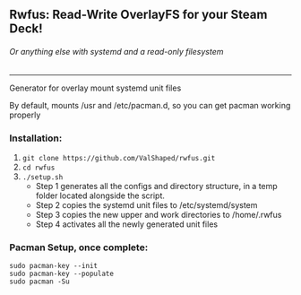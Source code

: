 ## Rwfus: Read-Write OverlayFS for your Steam Deck!
###### Or anything else with systemd and a read-only filesystem
---

Generator for overlay mount systemd unit files

By default, mounts /usr and /etc/pacman.d, so you can get pacman working properly

### Installation:

1. `git clone https://github.com/ValShaped/rwfus.git`
2. `cd rwfus`
3. `./setup.sh`
    - Step 1 generates all the configs and directory structure, in a temp folder located alongside the script.
    - Step 2 copies the systemd unit files to /etc/systemd/system
    - Step 3 copies the new upper and work directories to /home/.rwfus
    - Step 4 activates all the newly generated unit files

### Pacman Setup, once complete:
```
sudo pacman-key --init
sudo pacman-key --populate
sudo pacman -Su
```
